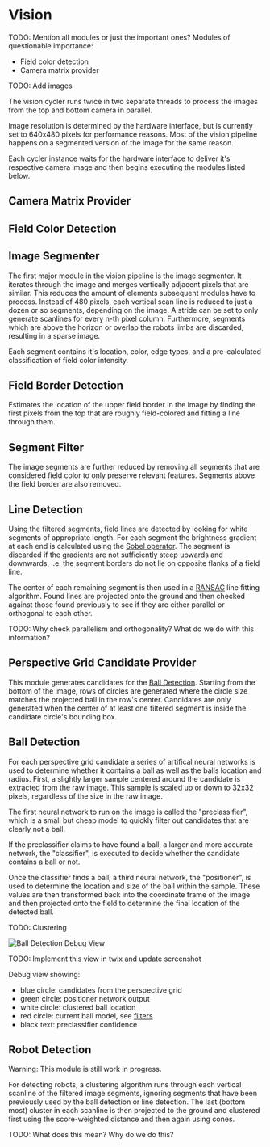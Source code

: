 # Vision

TODO: Mention all modules or just the important ones?
Modules of questionable importance:

- Field color detection
- Camera matrix provider

TODO: Add images

The vision cycler runs twice in two separate threads to process the images from the top and bottom camera in parallel.

Image resolution is determined by the hardware interface, but is currently set to 640x480 pixels for performance reasons.
Most of the vision pipeline happens on a segmented version of the image for the same reason.

Each cycler instance waits for the hardware interface to deliver it's respective camera image and then begins executing the modules listed below.

## Camera Matrix Provider

## Field Color Detection

## Image Segmenter

The first major module in the vision pipeline is the image segmenter.
It iterates through the image and merges vertically adjacent pixels that are similar.
This reduces the amount of elements subsequent modules have to process.
Instead of 480 pixels, each vertical scan line is reduced to just a dozen or so segments, depending on the image.
A stride can be set to only generate scanlines for every n-th pixel column.
Furthermore, segments which are above the horizon or overlap the robots limbs are discarded, resulting in a sparse image.

Each segment contains it's location, color, edge types, and a pre-calculated classification of field color intensity.

## Field Border Detection

Estimates the location of the upper field border in the image by finding the first pixels from the top that are roughly field-colored and fitting a line through them.

## Segment Filter

The image segments are further reduced by removing all segments that are considered field color to only preserve relevant features.
Segments above the field border are also removed.

## Line Detection

Using the filtered segments, field lines are detected by looking for white segments of appropriate length.
For each segment the brightness gradient at each end is calculated using the [Sobel operator](https://en.wikipedia.org/wiki/Sobel_operator).
The segment is discarded if the gradients are not sufficiently steep upwards and downwards, i.e. the segment borders do not lie on opposite flanks of a field line.

The center of each remaining segment is then used in a [RANSAC](https://en.wikipedia.org/wiki/Ransac) line fitting algorithm.
Found lines are projected onto the ground and then checked against those found previously to see if they are either parallel or orthogonal to each other.

TODO: Why check parallelism and orthogonality? What do we do with this information?

## Perspective Grid Candidate Provider

This module generates candidates for the [Ball Detection](#ball-detection).
Starting from the bottom of the image, rows of circles are generated where the circle size matches the projected ball in the row's center.
Candidates are only generated when the center of at least one filtered segment is inside the candidate circle's bounding box.

## Ball Detection

For each perspective grid candidate a series of artifical neural networks is used to determine whether it contains a ball as well as the balls location and radius.
First, a slightly larger sample centered around the candidate is extracted from the raw image.
This sample is scaled up or down to 32x32 pixels, regardless of the size in the raw image.

The first neural network to run on the image is called the "preclassifier", which is a small but cheap model to quickly filter out candidates that are clearly not a ball.

If the preclassifier claims to have found a ball, a larger and more accurate network, the "classifier", is executed to decide whether the candidate contains a ball or not.

Once the classifier finds a ball, a third neural network, the "positioner", is used to determine the location and size of the ball within the sample.
These values are then transformed back into the coordinate frame of the image and then projected onto the field to determine the final location of the detected ball.

TODO: Clustering

![Ball Detection Debug View](./ball_candidates.jpg)

TODO: Implement this view in twix and update screenshot

Debug view showing:

 - blue circle: candidates from the perspective grid
 - green circle: positioner network output
 - white circle: clustered ball location
 - red circle: current ball model, see [filters](./filters.md)
 - black text: preclassifier confidence

## Robot Detection

Warning: This module is still work in progress.

For detecting robots, a clustering algorithm runs through each vertical scanline of the filtered image segments, ignoring segments that have been previously used by the ball detection or line detection.
The last (bottom most) cluster in each scanline is then projected to the ground and clustered first using the score-weighted distance and then again using cones.

TODO: What does this mean? Why do we do this?

